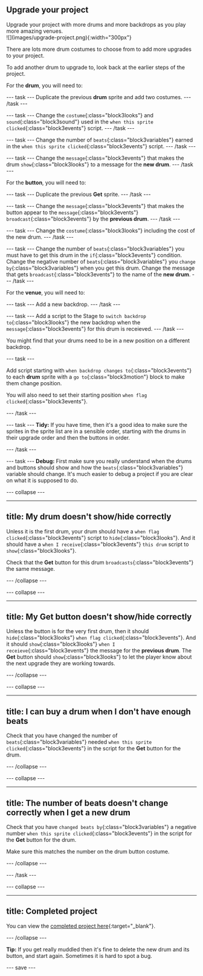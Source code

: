 ## Upgrade your project

<div style="display: flex; flex-wrap: wrap">
<div style="flex-basis: 200px; flex-grow: 1; margin-right: 15px;">
Upgrade your project with more drums and more backdrops as you play more amazing venues. 
</div>
<div>
![](images/upgrade-project.png){:width="300px"}
</div>
</div>

There are lots more drum costumes to choose from to add more upgrades to your project.

To add another drum to upgrade to, look back at the earlier steps of the project.

For the **drum**, you will need to:

--- task --- Duplicate the previous **drum** sprite and add two costumes. --- /task ---

--- task --- Change the `costume`{:class="block3looks"} and `sound`{:class="block3sound"} used in the `when this sprite clicked`{:class="block3events"} script. --- /task ---

--- task --- Change the number of `beats`{:class="block3variables"} earned in the `when this sprite clicked`{:class="block3events"} script. --- /task ---

--- task --- Change the `message`{:class="block3events"} that makes the drum `show`{:class="block3looks"} to a message for the **new drum**. --- /task ---

For the **button**, you will need to:

--- task --- Duplicate the previous **Get** sprite. --- /task ---

--- task --- Change the `message`{:class="block3events"} that makes the button appear to the `message`{:class="block3events"} `broadcast`{:class="block3events"} by the **previous drum**. --- /task ---

--- task --- Change the `costume`{:class="block3looks"} including the cost of the new drum. --- /task ---

--- task --- Change the number of `beats`{:class="block3variables"} you must have to get this drum in the `if`{:class="block3events"} condition. Change the negative number of `beats`{:class="block3variables"} you `change by`{:class="block3variables"} when you get this drum. Change the message that gets `broadcast`{:class="block3events"} to the name of the **new drum**. --- /task ---

For the **venue**, you will need to:

--- task --- Add a new backdrop. --- /task ---

--- task --- Add a script to the Stage to `switch backdrop to`{:class="block3looks"} the new backdrop when the `message`{:class="block3events"} for this drum is receieved. --- /task ---

You might find that your drums need to be in a new position on a different backdrop.

--- task ---

Add script starting with `when backdrop changes to`{:class="block3events"} to each **drum** sprite with a `go to`{:class="block3motion"} block to make them change position.

You will also need to set their starting position `when flag clicked`{:class="block3events"}.

--- /task ---

--- task --- **Tidy:** If you have time, then it's a good idea to make sure the sprites in the sprite list are in a sensible order, starting with the drums in their upgrade order and then the buttons in order.

--- /task ---

--- task --- **Debug:** First make sure you really understand when the drums and buttons should show and how the `beats`{:class="block3variables"} variable should change. It's much easier to debug a project if you are clear on what it is supposed to do.

--- collapse ---

---
title: My drum doesn't show/hide correctly
---

Unless it is the first drum, your drum should have a `when flag clicked`{:class="block3events"} script to `hide`{:class="block3looks"}. And it should have a `when I receive`{:class="block3events"} `this drum` script to `show`{:class="block3looks"}.

Check that the **Get** button for this drum `broadcasts`{:class="block3events"} the same message.


--- /collapse ---

--- collapse ---

---
title: My Get button doesn't show/hide correctly
---

Unless the button is for the very first drum, then it should `hide`{:class="block3looks"} `when flag clicked`{:class="block3events"}. And it should `show`{:class="block3looks"} `when I receieve`{:class="block3events"} the message for the **previous drum**. The **Get** button should `show`{:class="block3looks"} to let the player know about the next upgrade they are working towards.

--- /collapse ---

--- collapse ---

---
title: I can buy a drum when I don't have enough beats
---

Check that you have changed the number of `beats`{:class="block3variables"} needed `when this sprite clicked`{:class="block3events"} in the script for the **Get** button for the drum.

--- /collapse ---

--- collapse ---

---
title: The number of beats doesn't change correctly when I get a new drum
---

Check that you have `changed beats by`{:class="block3variables"} a negative number `when this sprite clicked`{:class="block3events"} in the script for the **Get** button for the drum.

Make sure this matches the number on the drum button costume.

--- /collapse ---

--- /task ---

--- collapse ---

---
title: Completed project
---

You can view the [completed project here](https://scratch.mit.edu/projects/522323676/){:target="_blank"}.

--- /collapse ---

**Tip:** If you get really muddled then it's fine to delete the new drum and its button, and start again. Sometimes it is hard to spot a bug.

--- save ---
